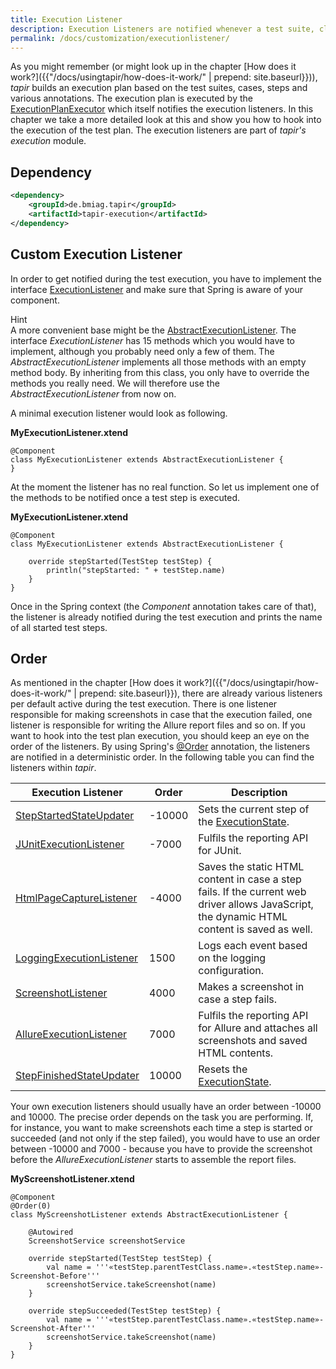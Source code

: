 ```yaml
---
title: Execution Listener
description: Execution Listeners are notified whenever a test suite, class or step is started or finished.
permalink: /docs/customization/executionlistener/
---
```


As you might remember (or might look up in the chapter [How does it work?]({{"/docs/usingtapir/how-does-it-work/" | prepend: site.baseurl}})), <i>tapir</i> builds an execution plan based on the test suites, cases, steps and various annotations. The execution plan is executed by the
[ExecutionPlanExecutor](https://www.javadoc.io/page/de.bmiag.tapir/tapir/latest/de/bmiag/tapir/execution/executor/ExecutionPlanExecutor.html)
which itself notifies the execution listeners. In this chapter we take a more detailed look at this and show you how to hook into the execution of the test plan. The execution listeners are part of <i>tapir's</i> *execution* module.

## Dependency

``` xml
<dependency>
    <groupId>de.bmiag.tapir</groupId>
    <artifactId>tapir-execution</artifactId>
</dependency>
```

## Custom Execution Listener

In order to get notified during the test execution, you have to implement the interface [ExecutionListener](https://www.javadoc.io/page/de.bmiag.tapir/tapir/latest/de/bmiag/tapir/execution/executor/ExecutionListener.html) and make sure that Spring is aware of your component.

<div class="panel panel-info">
  <div class="panel-heading">
    <div class="panel-title"><span class="fas fa-info-circle"></span> Hint</div>
  </div>
  <div class="panel-body">
  A more convenient base might be the <a href="https://www.javadoc.io/page/de.bmiag.tapir/tapir/latest/de/bmiag/tapir/execution/executor/AbstractExecutionListener.html">AbstractExecutionListener</a>.
  The interface <i>ExecutionListener</i> has 15 methods which you would have to
  implement, although you probably need only a few of them. The
  <i>AbstractExecutionListener</i> implements all those methods with an empty
  method body. By inheriting from this class, you only have to override
  the methods you really need. We will therefore use the
  <i>AbstractExecutionListener</i> from now on.
  </div>
</div>

A minimal execution listener would look as following.

**MyExecutionListener.xtend**

``` xtend
@Component
class MyExecutionListener extends AbstractExecutionListener {
}
```

At the moment the listener has no real function. So let us implement one
of the methods to be notified once a test step is executed.

**MyExecutionListener.xtend**

``` xtend
@Component
class MyExecutionListener extends AbstractExecutionListener {

    override stepStarted(TestStep testStep) {
        println("stepStarted: " + testStep.name)
    }
}
```

Once in the Spring context (the *Component* annotation takes care of
that), the listener is already notified during the test execution and
prints the name of all started test steps.

## Order

As mentioned in the chapter [How does it work?]({{"/docs/usingtapir/how-does-it-work/" | prepend: site.baseurl}}), there
are already various listeners per default active during the test
execution. There is one listener responsible for making screenshots in
case that the execution failed, one listener is responsible for writing
the Allure report files and so on. If you want to hook into the test
plan execution, you should keep an eye on the order of the listeners. By
using Spring's
[@Order](https://docs.spring.io/spring/docs/current/javadoc-api/org/springframework/core/annotation/Order.html)
annotation, the listeners are notified in a deterministic order. In the
following table you can find the listeners within <i>tapir</i>.

| Execution Listener | Order | Description |
|----------------------------------------------------------------------------------------------------------------------------------------------------------------|--------|-------------------------------------------------------------------------------------------------------------------------------------------------------------------------|
| [StepStartedStateUpdater](https://www.javadoc.io/page/de.bmiag.tapir/tapir/latest/de/bmiag/tapir/execution/executor/StepStartedStateUpdater.html) | -10000 | Sets the current step of the [ExecutionState](https://www.javadoc.io/page/de.bmiag.tapir/tapir/latest/de/bmiag/tapir/execution/executor/ExecutionState.html). |
| [JUnitExecutionListener](https://www.javadoc.io/page/de.bmiag.tapir/tapir/latest/de/bmiag/tapir/junitexecution/listener/JUnitExecutionListener.html) | -7000 | Fulfils the reporting API for JUnit. |
| [HtmlPageCaptureListener](https://www.javadoc.io/page/de.bmiag.tapir/tapir/latest/de/bmiag/tapir/seleniumexecution/listener/HtmlPageCaptureListener.html) | -4000 | Saves the static HTML content in case a step fails. If the current web driver allows JavaScript, the dynamic HTML content is saved as well. |
| [LoggingExecutionListener](https://www.javadoc.io/page/de.bmiag.tapir/tapir/latest/de/bmiag/tapir/execution/executor/LoggingExecutionListener.html) | 1500 | Logs each event based on the logging configuration. |
| [ScreenshotListener](https://www.javadoc.io/page/de.bmiag.tapir/tapir/latest/de/bmiag/tapir/seleniumexecution/listener/ScreenshotListener.html) | 4000 | Makes a screenshot in case a step fails. |
| [AllureExecutionListener](https://www.javadoc.io/page/de.bmiag.tapir/tapir/latest/de/bmiag/tapir/allure/listener/AllureExecutionListener.html) | 7000 | Fulfils the reporting API for Allure and attaches all screenshots and saved HTML contents. |
| [StepFinishedStateUpdater](https://www.javadoc.io/page/de.bmiag.tapir/tapir/latest/de/bmiag/tapir/execution/executor/StepFinishedStateUpdater.html) | 10000 | Resets the [ExecutionState](https://www.javadoc.io/page/de.bmiag.tapir/tapir/latest/de/bmiag/tapir/execution/executor/ExecutionState.html). |

Your own execution listeners should usually have an order between -10000
and 10000. The precise order depends on the task you are performing. If,
for instance, you want to make screenshots each time a step is started
or succeeded (and not only if the step failed), you would have to use an
order between -10000 and 7000 - because you have to provide the
screenshot before the *AllureExecutionListener* starts to assemble the
report files.

**MyScreenshotListener.xtend**

``` xtend
@Component
@Order(0)
class MyScreenshotListener extends AbstractExecutionListener {

    @Autowired
    ScreenshotService screenshotService

    override stepStarted(TestStep testStep) {
        val name = '''«testStep.parentTestClass.name».«testStep.name»-Screenshot-Before'''
        screenshotService.takeScreenshot(name)
    }

    override stepSucceeded(TestStep testStep) {
        val name = '''«testStep.parentTestClass.name».«testStep.name»-Screenshot-After'''
        screenshotService.takeScreenshot(name)
    }
}
```
